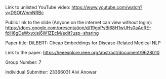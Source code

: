 Link to unlisted YouTube video:
https://www.youtube.com/watch?v=DSOtWnmNRBc

Public link to the slide (Anyone on the internet can view without login):
https://docs.google.com/presentation/d/19gpPsBi68H1wUHs0aAdRE-fdH6gDeWxyxjsj6W1ZEcM/edit?usp=sharing

Paper title:
DiLBERT: Cheap Embeddings for Disease-Related Medical NLP

Link to the paper:
https://ieeexplore.ieee.org/abstract/document/9628010

Group Number:
7

Individual Submitter:
23366031 Alvi Anowar
